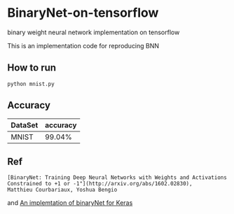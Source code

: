 # BinaryNet-on-tensorflow
binary weight neural network implementation on tensorflow

This is an implementation code for reproducing BNN

## How to run
```
python mnist.py
```

## Accuracy
| DataSet | accuracy |
|---------|----------|
| MNIST   |  99.04%  |

## Ref
```
[BinaryNet: Training Deep Neural Networks with Weights and Activations Constrained to +1 or -1"](http://arxiv.org/abs/1602.02830),
Matthieu Courbariaux, Yoshua Bengio
```
and
[An implemtation of binaryNet for Keras](https://github.com/DingKe/nn_playground/tree/master/binarynet)